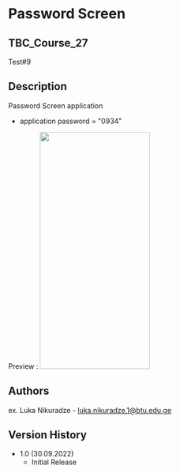 # Password Screen
## TBC_Course_27
Test#9



## Description

Password Screen application

* application password = "0934"


Preview :
<img src="https://user-images.githubusercontent.com/95241918/193206622-f75d8a5f-5d83-44f4-a09e-92b40d429337.png" width="223" height="480"/>


## Authors

ex. Luka Nikuradze - luka.nikuradze.1@btu.edu.ge


## Version History

* 1.0 (30.09.2022)
    * Initial Release



